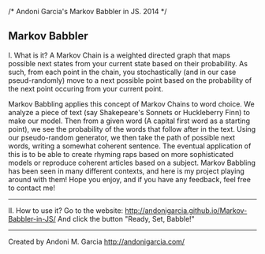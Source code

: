 /* Andoni Garcia's Markov Babbler in JS. 2014 */

Markov Babbler
----------------
I. What is it?
A Markov Chain is a weighted directed graph that maps possible next states from your current state 
based on their probability. As such, from each point in the chain, you stochastically (and in our 
case pseud-randomly) move to a next possible point based on the probability of the next point 
occuring from your current point.

Markov Babbling applies this concept of Markov Chains to word choice. We analyze a piece of text
(say Shakepeare's Sonnets or Huckleberry Finn) to make our model. Then from a given word (A capital
first word as a starting point), we see the probability of the words that follow after in the text.
Using our pseudo-random generator, we then take the path of possible next words, writing a somewhat
coherent sentence. The eventual application of this is to be able to create rhyming raps based on 
more sophisticated models or reproduce coherent articles based on a subject. Markov Babbling has 
been seen in many different contexts, and here is my project playing around with them! Hope you 
enjoy, and if you have any feedback, feel free to contact me!

------------------
II. How to use it?
Go to the website:
http://andonigarcia.github.io/Markov-Babbler-in-JS/
And click the button "Ready, Set, Babble!"

------------------
Created by Andoni M. Garcia
http://andonigarcia.com/
